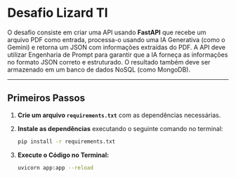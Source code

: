 # Desafio Lizard TI

O desafio consiste em criar uma API usando **FastAPI** que recebe um arquivo PDF como entrada, processa-o usando uma IA Generativa (como o Gemini) e retorna um JSON com informações extraídas do PDF. A API deve utilizar Engenharia de Prompt para garantir que a IA forneça as informações no formato JSON correto e estruturado. O resultado também deve ser armazenado em um banco de dados NoSQL (como MongoDB).

---

## Primeiros Passos

1. **Crie um arquivo `requirements.txt`** com as dependências necessárias.
   
2. **Instale as dependências** executando o seguinte comando no terminal:
   ```bash
   pip install -r requirements.txt

3. **Execute o Código no Terminal:**
   ```bash
   uvicorn app:app --reload 

